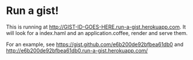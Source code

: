 # Run a gist!

This is running at http://GIST-ID-GOES-HERE.run-a-gist.herokuapp.com. It will look for a index.haml and an application.coffee, render and serve them.

For an example, see https://gist.github.com/e6b200de92bfbea61db0 and http://e6b200de92bfbea61db0.run-a-gist.herokuapp.com/
